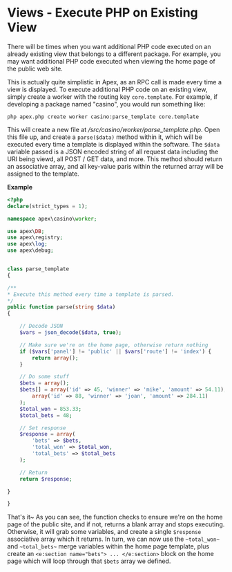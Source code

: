 
# Views - Execute PHP on Existing View

There will be times when you want additional PHP code executed on an already existing view that belongs to a
different package.  For example, you may want additional PHP code executed when viewing the home page of the
public web site.

This is actually quite simplistic in Apex, as an RPC call is made every time a view is displayed.  To execute
additional PHP code on an existing view, simply create a worker with the routing key `core.template`.  For
example, if developing a package named "casino", you would run something like:

`php apex.php create worker casino:parse_template core.template`

This will create a new file at */src/casino/worker/parse_template.php*.  Open this file up, and create a
`parse($data)` method within it, which will be executed every time a template is displayed within the
software.  The `$data` variable passed is a JSON encoded string of all request data including the URI being
viewd, all POST / GET data, and more. This method should return an associative array, and all key-value paris
within the returned array will be assigned to the template.


**Example**

~~~php
<?php
declare(strict_types = 1);

namespace apex\casino\worker;

use apex\DB;
use apex\registry;
use apex\log;
use apex\debug;


class parse_template
{

/**
* Execute this method every time a template is parsed.
*/
public function parse(string $data)
{

    // Decode JSON
    $vars = json_decode($data, true);

    // Make sure we're on the home page, otherwise return nothing
    if ($vars['panel'] != 'public' || $vars['route'] != 'index') {
        return array();
    }

    // Do some stuff
    $bets = array();
    $bets[] = array('id' => 45, 'winner' => 'mike', 'amount' => 54.11),
        array('id' => 88, 'winner' => 'joan', 'amount' => 284.11)
    );
    $total_won = 853.33;
    $total_bets = 48;

    // Set response
    $response = array(
        'bets' => $bets,
        'total_won' => $total_won,
        'total_bets' => $total_bets
    );

    // Return
    return $response;

}

}
~~~

That's it~  As you can see, the function checks to ensure we're on the home page of the public site, and if
not, returns a blank array and stops executing.  Otherwise, it will grab some variables, and create a single
`$response` associative array which it returns. In turn, we can now use the `~total_won~` and `~total_bets~`
merge variables within the home page template, plus create an `<e:section name="bets"> ... </e:section>` block
on the home page which will loop through that `$bets` array we defined.










